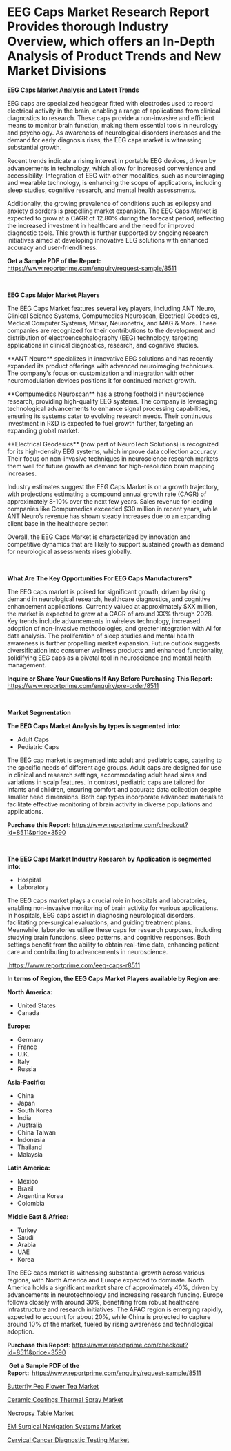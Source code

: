 <p><h1>EEG Caps Market Research Report Provides thorough Industry Overview, which offers an In-Depth Analysis of Product Trends and New Market Divisions</h1></p><p><strong>EEG Caps Market Analysis and Latest Trends</strong></p>
<p><p>EEG caps are specialized headgear fitted with electrodes used to record electrical activity in the brain, enabling a range of applications from clinical diagnostics to research. These caps provide a non-invasive and efficient means to monitor brain function, making them essential tools in neurology and psychology. As awareness of neurological disorders increases and the demand for early diagnosis rises, the EEG caps market is witnessing substantial growth.</p><p>Recent trends indicate a rising interest in portable EEG devices, driven by advancements in technology, which allow for increased convenience and accessibility. Integration of EEG with other modalities, such as neuroimaging and wearable technology, is enhancing the scope of applications, including sleep studies, cognitive research, and mental health assessments.</p><p>Additionally, the growing prevalence of conditions such as epilepsy and anxiety disorders is propelling market expansion. The EEG Caps Market is expected to grow at a CAGR of 12.80% during the forecast period, reflecting the increased investment in healthcare and the need for improved diagnostic tools. This growth is further supported by ongoing research initiatives aimed at developing innovative EEG solutions with enhanced accuracy and user-friendliness.</p></p>
<p><strong>Get a Sample PDF of the Report:&nbsp;</strong> <a href="https://www.reportprime.com/enquiry/request-sample/8511">https://www.reportprime.com/enquiry/request-sample/8511</a></p>
<p>&nbsp;</p>
<p><strong>EEG Caps Major Market Players</strong></p>
<p><p>The EEG Caps Market features several key players, including ANT Neuro, Clinical Science Systems, Compumedics Neuroscan, Electrical Geodesics, Medical Computer Systems, Mitsar, Neuronetrix, and MAG & More. These companies are recognized for their contributions to the development and distribution of electroencephalography (EEG) technology, targeting applications in clinical diagnostics, research, and cognitive studies.</p><p>**ANT Neuro** specializes in innovative EEG solutions and has recently expanded its product offerings with advanced neuroimaging techniques. The company's focus on customization and integration with other neuromodulation devices positions it for continued market growth.</p><p>**Compumedics Neuroscan** has a strong foothold in neuroscience research, providing high-quality EEG systems. The company is leveraging technological advancements to enhance signal processing capabilities, ensuring its systems cater to evolving research needs. Their continuous investment in R&D is expected to fuel growth further, targeting an expanding global market.</p><p>**Electrical Geodesics** (now part of NeuroTech Solutions) is recognized for its high-density EEG systems, which improve data collection accuracy. Their focus on non-invasive techniques in neuroscience research markets them well for future growth as demand for high-resolution brain mapping increases.</p><p>Industry estimates suggest the EEG Caps Market is on a growth trajectory, with projections estimating a compound annual growth rate (CAGR) of approximately 8-10% over the next few years. Sales revenue for leading companies like Compumedics exceeded $30 million in recent years, while ANT Neuro’s revenue has shown steady increases due to an expanding client base in the healthcare sector.</p><p>Overall, the EEG Caps Market is characterized by innovation and competitive dynamics that are likely to support sustained growth as demand for neurological assessments rises globally.</p></p>
<p>&nbsp;</p>
<p><strong>What Are The Key Opportunities For EEG Caps Manufacturers?</strong></p>
<p><p>The EEG caps market is poised for significant growth, driven by rising demand in neurological research, healthcare diagnostics, and cognitive enhancement applications. Currently valued at approximately $XX million, the market is expected to grow at a CAGR of around XX% through 2028. Key trends include advancements in wireless technology, increased adoption of non-invasive methodologies, and greater integration with AI for data analysis. The proliferation of sleep studies and mental health awareness is further propelling market expansion. Future outlook suggests diversification into consumer wellness products and enhanced functionality, solidifying EEG caps as a pivotal tool in neuroscience and mental health management.</p></p>
<p><strong>Inquire or Share Your Questions If Any Before Purchasing This Report:</strong> <a href="https://www.reportprime.com/enquiry/pre-order/8511">https://www.reportprime.com/enquiry/pre-order/8511</a></p>
<p>&nbsp;</p>
<p><strong>Market Segmentation</strong></p>
<p><strong>The EEG Caps Market Analysis by types is segmented into:</strong></p>
<p><ul><li>Adult Caps</li><li>Pediatric Caps</li></ul></p>
<p><p>The EEG cap market is segmented into adult and pediatric caps, catering to the specific needs of different age groups. Adult caps are designed for use in clinical and research settings, accommodating adult head sizes and variations in scalp features. In contrast, pediatric caps are tailored for infants and children, ensuring comfort and accurate data collection despite smaller head dimensions. Both cap types incorporate advanced materials to facilitate effective monitoring of brain activity in diverse populations and applications.</p></p>
<p><strong>Purchase this Report:&nbsp;</strong><a href="https://www.reportprime.com/checkout?id=8511&price=3590">https://www.reportprime.com/checkout?id=8511&price=3590</a></p>
<p>&nbsp;</p>
<p><strong>The EEG Caps Market Industry Research by Application is segmented into:</strong></p>
<p><ul><li>Hospital</li><li>Laboratory</li></ul></p>
<p><p>The EEG caps market plays a crucial role in hospitals and laboratories, enabling non-invasive monitoring of brain activity for various applications. In hospitals, EEG caps assist in diagnosing neurological disorders, facilitating pre-surgical evaluations, and guiding treatment plans. Meanwhile, laboratories utilize these caps for research purposes, including studying brain functions, sleep patterns, and cognitive responses. Both settings benefit from the ability to obtain real-time data, enhancing patient care and contributing to advancements in neuroscience.</p></p>
<p><a href="https://www.reportprime.com/eeg-caps-r8511">&nbsp;https://www.reportprime.com/eeg-caps-r8511</a></p>
<p><strong>In terms of Region, the EEG Caps Market Players available by Region are:</strong></p>
<p>
    <p> <strong> North America: </strong>
        <ul>
            <li>United States</li>
            <li>Canada</li>
        </ul>
        </p> 
    <p> <strong> Europe: </strong>
        <ul>
            <li>Germany</li>
            <li>France</li>
            <li>U.K.</li>
            <li>Italy</li>
            <li>Russia</li>
        </ul>
        </p> 
    <p> <strong> Asia-Pacific: </strong>
        <ul>
            <li>China</li>
            <li>Japan</li>
            <li>South Korea</li>
            <li>India</li>
            <li>Australia</li>
            <li>China Taiwan</li>
            <li>Indonesia</li>
            <li>Thailand</li>
            <li>Malaysia</li>
        </ul>
        </p> 
    <p> <strong> Latin America: </strong>
        <ul>
            <li>Mexico</li>
            <li>Brazil</li>
            <li>Argentina Korea</li>
            <li>Colombia</li>
        </ul>
        </p> 
    <p> <strong> Middle East & Africa: </strong>
        <ul>
            <li>Turkey</li>
            <li>Saudi</li>
            <li>Arabia</li>
            <li>UAE</li>
            <li>Korea</li>
        </ul>
    </p>
    </p>
<p><p>The EEG caps market is witnessing substantial growth across various regions, with North America and Europe expected to dominate. North America holds a significant market share of approximately 40%, driven by advancements in neurotechnology and increasing research funding. Europe follows closely with around 30%, benefiting from robust healthcare infrastructure and research initiatives. The APAC region is emerging rapidly, expected to account for about 20%, while China is projected to capture around 10% of the market, fueled by rising awareness and technological adoption.</p></p>
<p><strong>Purchase this Report: </strong><a href="https://www.reportprime.com/checkout?id=8511&price=3590">https://www.reportprime.com/checkout?id=8511&price=3590</a></p>
<p>&nbsp;<strong>Get a Sample PDF of the Report:&nbsp;&nbsp;</strong><a href="https://www.reportprime.com/enquiry/request-sample/8511">https://www.reportprime.com/enquiry/request-sample/8511</a></p>
<p><strong></strong></p>
<p><p><a href="https://www.linkedin.com/pulse/butterfly-pea-flower-tea-industry-insights-report-analyzing-y5qaf?trackingId=dTF2J53QSyuwHIJsU0GHPw%3D%3D">Butterfly Pea Flower Tea Market</a></p><p><a href="https://medium.com/@paulcormier1971/this-report-on-ceramic-coatings-thermal-spray-market-is-a-comprehensive-analysis-of-market-6a5fa682d10c">Ceramic Coatings Thermal Spray Market</a></p><p><a href="https://github.com/tamvrosiya/Market-Research-Report-List-5/blob/main/necropsy-table-market.md">Necropsy Table Market</a></p><p><a href="https://issuu.com/reportprime-2/docs/em-surgical-navigation-systems-mark_429033f624d71b">EM Surgical Navigation Systems Market</a></p><p><a href="https://medium.com/@paulcormier1971/the-cervical-cancer-diagnostic-testing-market-prioritizes-cost-control-and-efficiency-enhancement-a5ed4bb30d92">Cervical Cancer Diagnostic Testing Market</a></p></p>
